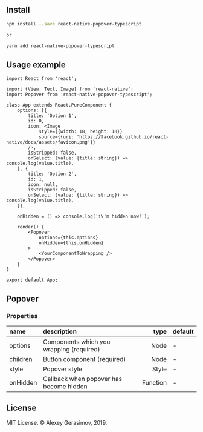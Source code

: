 ## Install

```bash
npm install --save react-native-popover-typescript

or

yarn add react-native-popover-typescript
```

## Usage example

```tsx
import React from 'react';

import {View, Text, Image} from 'react-native';
import Popover from 'react-native-popover-typescript';

class App extends React.PureComponent {
	options: [{
		title: 'Option 1',
		id: 0,
		icon: <Image
			style={{width: 18, height: 18}}
			source={{uri: 'https://facebook.github.io/react-native/docs/assets/favicon.png'}}
		/>,
		isStripped: false,
		onSelect: (value: {title: string}) => console.log(value.title),
	}, {
		title: 'Option 2',
		id: 1,
		icon: null,
		isStripped: false,
		onSelect: (value: {title: string}) => console.log(value.title),
	}],

	onHidden = () => console.log('i\'m hidden now!');

	render() {
		<Popover
			options={this.options}
			onHidden={this.onHidden}
		>
			<YourComponentToWrapping />
		</Popover>
	}
}

export default App;
```

## Popover

### Properties

| name     | description                              |     type | default |
| :------- | :----------------------------------------| -------: | :------ |
| options  | Components which you wrapping (required) |     Node | -       |
| children | Button component (required)              |     Node | -       |
| style    | Popover style                            |    Style | -       |
| onHidden | Callback when popover has become hidden  | Function | -       |

## License

MIT License. © Alexey Gerasimov, 2019.

